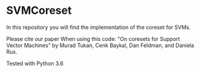 # SVMCoreset
In this repository you will find the implementation of the coreset for SVMs. 

Please cite our paper When using this code: "On coresets for Support Vector Machines" by Murad Tukan, Cenk Baykal, Dan Feldman, and Daniela Rus.

Tested with Python 3.6

